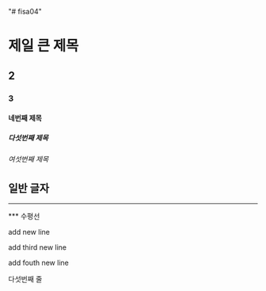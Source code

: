 "# fisa04" 
# 제일 큰 제목
## 2
### 3
#### 네번째 제목
##### 다섯번째 제목
###### 여섯번째 제목
일반 글자
---
<hr>
***
수평선


add new line

add third new line

add fouth new line

다섯번째 줄
